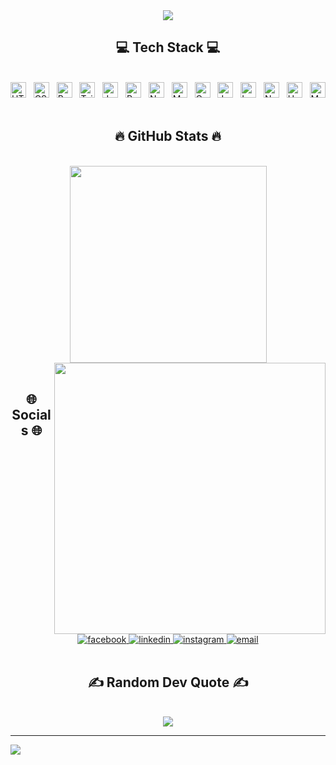 <div align="center">
    <img src="https://c.tenor.com/_EYOsX_1CUkAAAAC/pixel-night.gif">
</div>
 
<h2 align="center">💻 Tech Stack 💻</h2>
<br>
<span><img src="https://img.shields.io/badge/html5-%23E34F26.svg?style=for-the-badge&logo=html5&logoColor=white" alt="HTML5 logo" title="HTML5" height="25" /></span>
&nbsp;
<span><img src="https://img.shields.io/badge/css3-%231572B6.svg?style=for-the-badge&logo=css3&logoColor=white" alt="CSS3 logo" title="CSS3" height="25" /></span>
&nbsp;
<span><img src="https://img.shields.io/badge/bootstrap-%23563D7C.svg?style=for-the-badge&logo=bootstrap&logoColor=white" alt="Bootstrap logo" title="Bootstrap" height="25" /></span>
&nbsp;
<span><img src="https://img.shields.io/badge/tailwindcss-%2338B2AC.svg?style=for-the-badge&logo=tailwind-css&logoColor=white" alt="TailwindCSS logo" title="TailwindCSS" height="25" /></span>
&nbsp;
<span><img src="https://img.shields.io/badge/javascript-%23323330.svg?style=for-the-badge&logo=javascript&logoColor=%23F7DF1E" alt="Javascript logo" title="Javascript" height="25" /></span>
&nbsp;
<span><img src="https://img.shields.io/badge/react-%2320232a.svg?style=for-the-badge&logo=react&logoColor=%2361DAFB" alt="React logo" title="React" height="25" /></span>
&nbsp;
<span><img src="https://img.shields.io/badge/node.js-6DA55F?style=for-the-badge&logo=node.js&logoColor=white" alt="NodeJS logo" title="NodeJS" height="25" /></span>
&nbsp;
<span><img src="https://img.shields.io/badge/MongoDB-%234ea94b.svg?style=for-the-badge&logo=mongodb&logoColor=white" alt="MongoDB logo" title="MongoDB" height="25" /></span>
&nbsp;
<span><img src="https://img.shields.io/badge/c-%2300599C.svg?style=for-the-badge&logo=c&logoColor=white" alt="C logo" title="C" height="25" /></span>
&nbsp;
<span><img src="https://img.shields.io/badge/java-%23ED8B00.svg?style=for-the-badge&logo=java&logoColor=white" alt="Java logo" title="Java" height="25" /></span>
&nbsp;
<span><img src="https://img.shields.io/badge/lua-%232C2D72.svg?style=for-the-badge&logo=lua&logoColor=white" alt="Lua logo" title="Lua" height="25" /></span>
&nbsp;
<span><img src="https://img.shields.io/badge/netlify-%23000000.svg?style=for-the-badge&logo=netlify&logoColor=#00C7B7" alt="Netlify logo" title="Netlify" height="25" /></span>
&nbsp;
<span><img src="https://img.shields.io/badge/heroku-%23430098.svg?style=for-the-badge&logo=heroku&logoColor=white" alt="Heroku logo" title="Heroku" height="25" /></span>
&nbsp;
<span><img src="https://img.shields.io/badge/markdown-%23000000.svg?style=for-the-badge&logo=markdown&logoColor=white" alt="Markdown logo" title="Markdown" height="25" /></span>
&nbsp;

<br>
<h2 align="center">🔥 GitHub Stats 🔥</h2>
<br>
<div align=center>
  <a href="#" title="LiusDev">
    <img width="315" align="center" src="https://github-readme-stats.vercel.app/api/top-langs/?username=LiusDev&theme=radical&hide_border=false&include_all_commits=false&count_private=false&layout=compact" />
  </a>
  <a href="#" title="LiusDev">
    <img align="right" width="434" src="https://github-readme-stats.vercel.app/api?username=LiusDev&theme=radical&hide_border=false&include_all_commits=false&count_private=false" />
  </a>
</div>

<br>
<h2 align="center">🌐 Socials 🌐</h2>
<br>
<div align="center">
  <a href="https://facebook.com/x.quy.203" target="_blank">
    <img src="https://img.icons8.com/bubbles/100/000000/facebook-new.png" alt="facebook" />
  </a>
  <a href="https://linkedin.com/in/xquy203" target="_blank">
    <img src="https://img.icons8.com/bubbles/100/000000/linkedin.png" alt="linkedin" />
  </a>
  <a href="https://instagram.com/x.quy.203" target="_blank">
    <img src="https://img.icons8.com/bubbles/100/000000/instagram.png" alt="instagram" />
  </a>
  <a href="mailto:quydx.work@gmail.com" target="_blank">
    <img src="https://img.icons8.com/bubbles/100/000000/apple-mail.png" alt="email" />
  </a>
</div>

<br>
<h2 align="center">✍️ Random Dev Quote ✍️</h2>
<br>
<div align="center">
    <img src="https://quotes-github-readme.vercel.app/api?type=horizontal&theme=radical">
</div>

---
[![](https://visitcount.itsvg.in/api?id=LiusDev&icon=0&color=0)](https://visitcount.itsvg.in)

